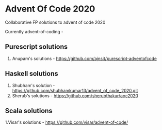 # Advent Of Code 2020
Collaborative FP solutions to advent of code 2020

Currently advent-of-coding -

## Purescript solutions

1. Anupam's solutions - https://github.com/ajnsit/purescript-adventofcode

## Haskell solutions

1. Shubham's solution - https://github.com/shubhamkumar13/advent_of_code_2020.git
2. Sherub's solutions - https://github.com/sherubthakur/aoc2020

## Scala solutions

1.Visar's solutions - https://github.com/visar/advent-of-code/
